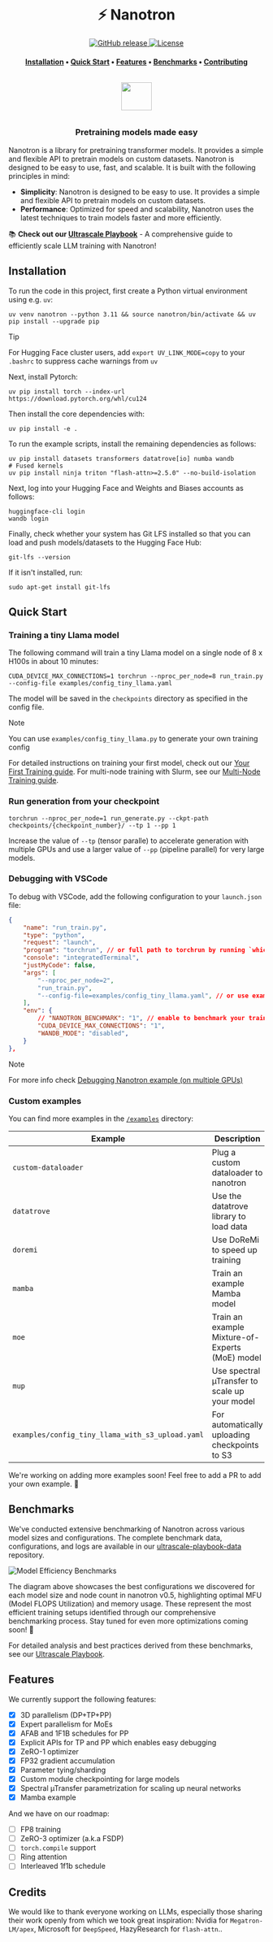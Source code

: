 <h1 align="center">⚡️ Nanotron</h1>

<p align="center">
    <a href="https://github.com/huggingface/nanotron/releases">
        <img alt="GitHub release" src="https://img.shields.io/github/release/huggingface/nanotron.svg">
    </a>
    <a href="https://github.com/huggingface/nanotron/blob/master/LICENSE">
        <img alt="License" src="https://img.shields.io/github/license/huggingface/nanotron.svg?color=green">
    </a>
</p>

<h4 align="center">
    <p>
        <a href="#installation">Installation</a> •
        <a href="#quick-start">Quick Start</a> •
        <a href="#features">Features</a> •
        <a href="#benchmarks">Benchmarks</a> •
        <a href="CONTRIBUTING.md">Contributing</a>
    <p>
</h4>

<h3 align="center">
    <a href="https://huggingface.co/nanotron"><img style="float: middle; padding: 10px 10px 10px 10px;" width="60" height="55" src="https://huggingface.co/datasets/huggingface/brand-assets/resolve/main/hf-logo.png" /></a>
</h3>
<h3 align="center">
<p>Pretraining models made easy
</h3>

Nanotron is a library for pretraining transformer models. It provides a simple and flexible API to pretrain models on custom datasets. Nanotron is designed to be easy to use, fast, and scalable. It is built with the following principles in mind:

- **Simplicity**: Nanotron is designed to be easy to use. It provides a simple and flexible API to pretrain models on custom datasets.
- **Performance**: Optimized for speed and scalability, Nanotron uses the latest techniques to train models faster and more efficiently.

📚 **Check out our [Ultrascale Playbook](https://huggingface.co/spaces/nanotron/ultrascale-playbook)** - A comprehensive guide to efficiently scale LLM training with Nanotron!

## Installation

To run the code in this project, first create a Python virtual environment using e.g. `uv`:


```shell
uv venv nanotron --python 3.11 && source nanotron/bin/activate && uv pip install --upgrade pip
```

> [!TIP]
> For Hugging Face cluster users, add `export UV_LINK_MODE=copy` to your `.bashrc` to suppress cache warnings from `uv`

Next, install Pytorch:

```shell
uv pip install torch --index-url https://download.pytorch.org/whl/cu124
```

Then install the core dependencies with:

```shell
uv pip install -e .
```

To run the example scripts, install the remaining dependencies as follows:

```shell
uv pip install datasets transformers datatrove[io] numba wandb
# Fused kernels
uv pip install ninja triton "flash-attn>=2.5.0" --no-build-isolation
```

Next, log into your Hugging Face and Weights and Biases accounts as follows:

```shell
huggingface-cli login
wandb login
```

Finally, check whether your system has Git LFS installed so that you can load and push models/datasets to the Hugging Face Hub:

```shell
git-lfs --version
```

If it isn't installed, run:

```shell
sudo apt-get install git-lfs
```


## Quick Start

### Training a tiny Llama model

The following command will train a tiny Llama model on a single node of 8 x H100s in about 10 minutes:

```shell
CUDA_DEVICE_MAX_CONNECTIONS=1 torchrun --nproc_per_node=8 run_train.py --config-file examples/config_tiny_llama.yaml
```

The model will be saved in the `checkpoints` directory as specified in the config file.

> [!NOTE]
> You can use `examples/config_tiny_llama.py` to generate your own training config 

For detailed instructions on training your first model, check out our [Your First Training guide](docs/your-first-training.md). For multi-node training with Slurm, see our [Multi-Node Training guide](docs/multi-node-training.md).

### Run generation from your checkpoint

```shell
torchrun --nproc_per_node=1 run_generate.py --ckpt-path checkpoints/{checkpoint_number}/ --tp 1 --pp 1
```

Increase the value of `--tp` (tensor paralle) to accelerate generation with multiple GPUs and use a larger value of `--pp` (pipeline parallel) for very large models.

### Debugging with VSCode
To debug with VSCode, add the following configuration to your `launch.json` file:

```json
{
    "name": "run_train.py",
    "type": "python",
    "request": "launch",
    "program": "torchrun", // or full path to torchrun by running `which torchrun`
    "console": "integratedTerminal",
    "justMyCode": false,
    "args": [
        "--nproc_per_node=2",
        "run_train.py",
        "--config-file=examples/config_tiny_llama.yaml", // or use examples/config_tiny_llama.py to generate your own config
    ],
    "env": {
        // "NANOTRON_BENCHMARK": "1", // enable to benchmark your training for a couple of steps
        "CUDA_DEVICE_MAX_CONNECTIONS": "1",
        "WANDB_MODE": "disabled",
    }
},
```
> [!NOTE]
> For more info check [Debugging Nanotron example (on multiple GPUs)](/examples/contributor-guide/README.md#debugging-nanotron-example-on-multiple-gpus)

### Custom examples
You can find more examples in the [`/examples`](/examples) directory:
<!-- Make a table of the examples we support -->
| Example | Description |
| --- | --- |
| `custom-dataloader` | Plug a custom dataloader to nanotron |
| `datatrove` | Use the datatrove library to load data |
| `doremi` | Use DoReMi to speed up training |
| `mamba` | Train an example Mamba model |
| `moe` | Train an example Mixture-of-Experts (MoE) model |
| `mup` | Use spectral µTransfer to scale up your model |
| `examples/config_tiny_llama_with_s3_upload.yaml` | For automatically uploading checkpoints to S3 |

We're working on adding more examples soon! Feel free to add a PR to add your own example. 🚀

## Benchmarks

We've conducted extensive benchmarking of Nanotron across various model sizes and configurations. The complete benchmark data, configurations, and logs are available in our [ultrascale-playbook-data](https://huggingface.co/datasets/nanotron/ultrascale-playbook-data/tree/main) repository.

![Model Efficiency Benchmarks](docs/benchmark_summary.svg)

The diagram above showcases the best configurations we discovered for each model size and node count in nanotron v0.5, highlighting optimal MFU (Model FLOPS Utilization) and memory usage. These represent the most efficient training setups identified through our comprehensive benchmarking process. Stay tuned for even more optimizations coming soon! 🚀

For detailed analysis and best practices derived from these benchmarks, see our [Ultrascale Playbook](https://huggingface.co/spaces/nanotron/ultrascale-playbook).

## Features
We currently support the following features:
- [x] 3D parallelism (DP+TP+PP)
- [x] Expert parallelism for MoEs
- [x] AFAB and 1F1B schedules for PP
- [x] Explicit APIs for TP and PP which enables easy debugging
- [x] ZeRO-1 optimizer
- [x] FP32 gradient accumulation
- [x] Parameter tying/sharding
- [x] Custom module checkpointing for large models
- [x] Spectral µTransfer parametrization for scaling up neural networks
- [x] Mamba example

And we have on our roadmap:
- [ ] FP8 training
- [ ] ZeRO-3 optimizer (a.k.a FSDP)
- [ ] `torch.compile` support
- [ ] Ring attention
- [ ] Interleaved 1f1b schedule

## Credits
We would like to thank everyone working on LLMs, especially those sharing their work openly from which we took great inspiration: Nvidia for `Megatron-LM/apex`, Microsoft for `DeepSpeed`, HazyResearch for `flash-attn`..
